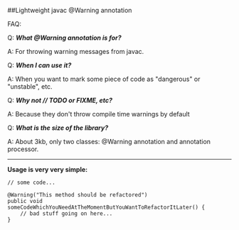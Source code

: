##Lightweight javac @Warning annotation

FAQ:

Q: ***What @Warning annotation is for?***

A: For throwing warning messages from javac.

Q: ***When I can use it?***

A: When you want to mark some piece of code as "dangerous" or "unstable", etc.

Q: ***Why not // TODO or FIXME, etc?*** 

A: Because they don't throw compile time warnings by default

Q: ***What is the size of the library?*** 

A: About 3kb, only two classes: @Warning annotation and annotation processor.

------------------------------
**Usage is very very simple:**

    // some code...
    
    @Warning("This method should be refactored")
    public void someCodeWhichYouNeedAtTheMomentButYouWantToRefactorItLater() {
        // bad stuff going on here...
    }

